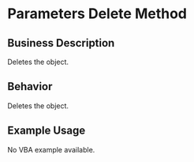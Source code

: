 # Parameters Delete Method

## Business Description
Deletes the object.

## Behavior
Deletes the object.

## Example Usage
No VBA example available.